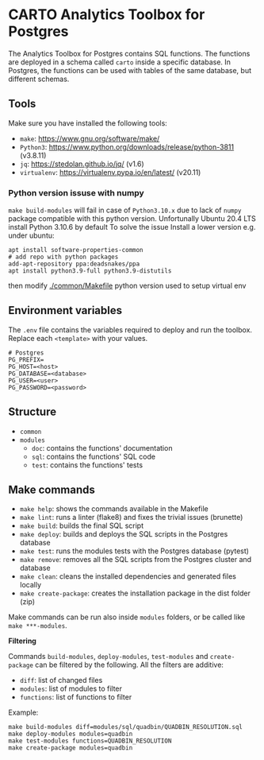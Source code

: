 # CARTO Analytics Toolbox for Postgres

The Analytics Toolbox for Postgres contains SQL functions. The functions are deployed in a schema called `carto` inside a specific database. In Postgres, the functions can be used with tables of the same database, but different schemas.

## Tools

Make sure you have installed the following tools:

- `make`: <https://www.gnu.org/software/make/>
- `Python3`: <https://www.python.org/downloads/release/python-3811> (v3.8.11)
- `jq`: <https://stedolan.github.io/jq/> (v1.6)
- `virtualenv`: <https://virtualenv.pypa.io/en/latest/> (v20.11)

### Python version issuse with numpy

`make build-modules` will fail in case of `Python3.10.x` due to lack of `numpy` package compatible with this python version.
Unfortunally Ubuntu 20.4 LTS install Python 3.10.6 by default
To solve the issue Install a lower version e.g. under ubuntu:

```
apt install software-properties-common
# add repo with python packages
add-apt-repository ppa:deadsnakes/ppa
apt install python3.9-full python3.9-distutils
```

then modify [./common/Makefile](https://github.com/CartoDB/analytics-toolbox-core/blob/main/clouds/postgres/common/Makefile#L3) python version
used to setup virtual env

## Environment variables

The `.env` file contains the variables required to deploy and run the toolbox. Replace each `<template>` with your values.

```
# Postgres
PG_PREFIX=
PG_HOST=<host>
PG_DATABASE=<database>
PG_USER=<user>
PG_PASSWORD=<password>
```

## Structure

- `common`
- `modules`
  - `doc`: contains the functions' documentation
  - `sql`: contains the functions' SQL code
  - `test`: contains the functions' tests

## Make commands

- `make help`: shows the commands available in the Makefile
- `make lint`: runs a linter (flake8) and fixes the trivial issues (brunette)
- `make build`: builds the final SQL script
- `make deploy`: builds and deploys the SQL scripts in the Postgres database
- `make test`: runs the modules tests with the Postgres database (pytest)
- `make remove`: removes all the SQL scripts from the Postgres cluster and database
- `make clean`: cleans the installed dependencies and generated files locally
- `make create-package`: creates the installation package in the dist folder (zip)

Make commands can be run also inside `modules` folders, or be called like `make ***-modules`.

**Filtering**

Commands `build-modules`, `deploy-modules`, `test-modules` and `create-package` can be filtered by the following. All the filters are additive:

- `diff`: list of changed files
- `modules`: list of modules to filter
- `functions`: list of functions to filter

Example:

```
make build-modules diff=modules/sql/quadbin/QUADBIN_RESOLUTION.sql
make deploy-modules modules=quadbin
make test-modules functions=QUADBIN_RESOLUTION
make create-package modules=quadbin
```
